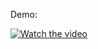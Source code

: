 Demo:

[![Watch the video]()](https://github.com/melissahuertadev/dino-game/blob/main/project-dinogame.mov)
